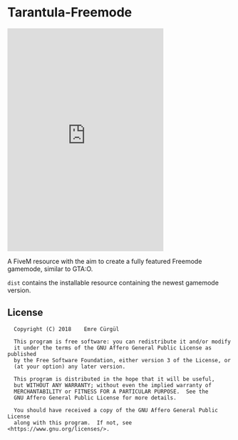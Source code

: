 # Tarantula-Freemode

<iframe src="https://discordapp.com/widget?id=452946935587012658&theme=dark" width="350" height="500" allowtransparency="true" frameborder="0"></iframe>

A FiveM resource with the aim to create a fully featured Freemode gamemode, similar to GTA:O.

`dist` contains the installable resource containing the newest gamemode version.

License
-------

```
  Copyright (C) 2018	Emre Cürgül

  This program is free software: you can redistribute it and/or modify
  it under the terms of the GNU Affero General Public License as published
  by the Free Software Foundation, either version 3 of the License, or
  (at your option) any later version.

  This program is distributed in the hope that it will be useful,
  but WITHOUT ANY WARRANTY; without even the implied warranty of
  MERCHANTABILITY or FITNESS FOR A PARTICULAR PURPOSE.  See the
  GNU Affero General Public License for more details.

  You should have received a copy of the GNU Affero General Public License
  along with this program.  If not, see <https://www.gnu.org/licenses/>.
```